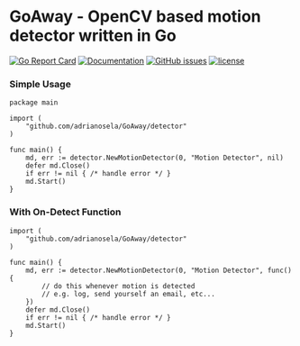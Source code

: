 # GoAway - OpenCV based motion detector written in Go

[![Go Report Card](https://goreportcard.com/badge/github.com/adrianosela/GoAway)](https://goreportcard.com/report/github.com/adrianosela/GoAway)
[![Documentation](https://godoc.org/github.com/adrianosela/GoAway?status.svg)](https://godoc.org/github.com/adrianosela/GoAway)
[![GitHub issues](https://img.shields.io/github/issues/adrianosela/GoAway.svg)](https://github.com/adrianosela/GoAway/issues)
[![license](https://img.shields.io/github/license/adrianosela/GoAway.svg)](https://github.com/adrianosela/GoAway/blob/master/LICENSE)

### Simple Usage

```
package main

import (
	"github.com/adrianosela/GoAway/detector"
)

func main() {
	md, err := detector.NewMotionDetector(0, "Motion Detector", nil)
	defer md.Close()
	if err != nil { /* handle error */ }
	md.Start()
}
```

### With On-Detect Function

```
import (
	"github.com/adrianosela/GoAway/detector"
)

func main() {
	md, err := detector.NewMotionDetector(0, "Motion Detector", func(){
		// do this whenever motion is detected
		// e.g. log, send yourself an email, etc...
	})
	defer md.Close()
	if err != nil { /* handle error */ }
	md.Start()
}
```